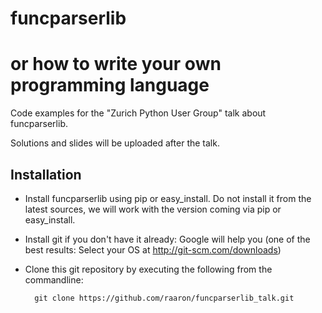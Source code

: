 funcparserlib
=============
or how to write your own programming language
=============================================

Code examples for the "Zurich Python User Group" talk about funcparserlib.

Solutions and slides will be uploaded after the talk.

Installation
------------
- Install funcparserlib using pip or easy_install.
  Do not install it from the latest sources, we will work with the version coming via pip or easy_install.
- Install git if you don't have it already:
  Google will help you (one of the best results: Select your OS at http://git-scm.com/downloads)
- Clone this git repository by executing the following from the commandline:

        git clone https://github.com/raaron/funcparserlib_talk.git

